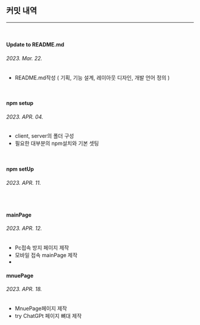 ## 커밋 내역

---

<br>

#### Update to README.md

###### 2023. Mar. 22.

- README.md작성 ( 기획, 기능 설계, 레이아웃 디자인, 개발 언어 정의 )

<br>

#### npm setup

###### 2023. APR. 04.

- client, server의 폴더 구성
- 필요한 대부분의 npm설치와 기본 셋팅

<br>

#### npm setUp

###### 2023. APR. 11.

<br>

#### mainPage

###### 2023. APR. 12.

- Pc접속 방지 페이지 제작
- 모바일 접속 mainPage 제작
- <br>

#### mnuePage

###### 2023. APR. 18.

- MnuePage페이지 제작
- try ChatGPt 페이지 뼈대 제작
